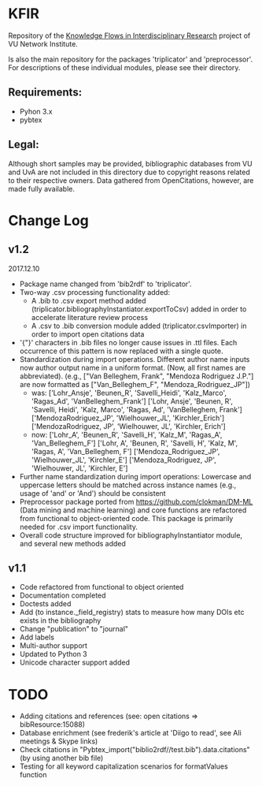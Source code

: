 # KFIR
Repository of the [Knowledge Flows in Interdisciplinary Research](http://www.networkinstitute.org/academy-assistants/academy-projects-17/#) project of VU Network Institute.

Is also the main repository for the packages 'triplicator' and 'preprocessor'. For descriptions of these individual modules, please see their directory. 
 

## Requirements: 
- Pyhon 3.x
- pybtex

## Legal:
Although short samples may be provided, bibliographic databases from VU and UvA are not included in this directory due to copyright reasons related to their respective owners. Data gathered from OpenCitations, however, are made fully available.

# Change Log
## v1.2
2017.12.10
- Package name changed from 'bib2rdf' to 'triplicator'.
- Two-way .csv processing functionality added:
    - A .bib to .csv export method added (triplicator.bibliographyInstantiator.exportToCsv) added in order to accelerate 
    literature review process
    - A .csv to .bib conversion module added (triplicator.csvImporter) in order to import open citations data
- '{"}' characters in .bib files no longer cause issues in .ttl files. Each occurrence of this pattern is now replaced with a single quote.
- Standardization during import operations. Different author name inputs now author output name in a uniform format. (Now, all first names are abbreviated).
  (e.g., ["Van Belleghem, Frank", "Mendoza Rodriguez J.P."] are now formatted as
         ["Van_Belleghem_F", "Mendoza_Rodriguez_JP"])
  - was:
      ['Lohr_Ansje', 'Beunen_R', 'Savelli_Heidi', 'Kalz_Marco', 'Ragas_Ad', 'VanBelleghem_Frank']
      ['Lohr, Ansje', 'Beunen, R', 'Savelli, Heidi', 'Kalz, Marco', 'Ragas, Ad', 'VanBelleghem, Frank']
      ['MendozaRodriguez_JP', 'Wielhouwer_JL', 'Kirchler_Erich']
      ['MendozaRodriguez, JP', 'Wielhouwer, JL', 'Kirchler, Erich']
  - now:
      ['Lohr_A', 'Beunen_R', 'Savelli_H', 'Kalz_M', 'Ragas_A', 'Van_Belleghem_F']
      ['Lohr, A', 'Beunen, R', 'Savelli, H', 'Kalz, M', 'Ragas, A', 'Van_Belleghem, F']
      ['Mendoza_Rodriguez_JP', 'Wielhouwer_JL', 'Kirchler_E']
      ['Mendoza_Rodriguez, JP', 'Wielhouwer, JL', 'Kirchler, E']
- Further name standardization during import operations: Lowercase and uppercase letters should be matched across instance names (e.g., usage of 'and' or 'And') should be consistent
- Preprocessor package ported from https://github.com/clokman/DM-ML (Data mining and machine learning) and core functions are refactored from functional to object-oriented code. This package is primarily needed for .csv import functionality.
- Overall code structure improved for bibliographyInstantiator module, and several new methods added

## v1.1
- Code refactored from functional to object oriented
- Documentation completed
- Doctests added
- Add (to instance._field_registry) stats to measure how many DOIs etc exists in the bibliography
- Change "publication"  to "journal"
- Add labels
- Multi-author support
- Updated to Python 3
- Unicode character support added

# TODO
- Adding citations and references (see: open citations => bibResource:15088)
- Database enrichment (see frederik's article at 'Diigo to read', see Ali meetings & Skype links)
- Check citations in "Pybtex_import("biblio2rdf//test.bib").data.citations" (by using another bib file)
- Testing for all keyword capitalization scenarios for formatValues function
